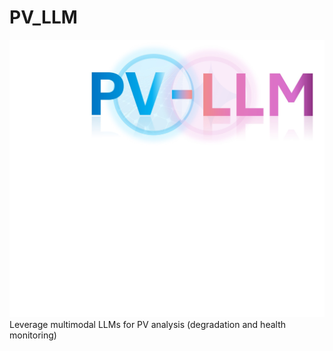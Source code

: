# PV_LLM
<img src="https://github.com/lbj2011/PV-LLM/blob/main/doc_img/LLM%20LOGO.jpg" width="800"/>
Leverage multimodal LLMs for PV analysis (degradation and health monitoring)
